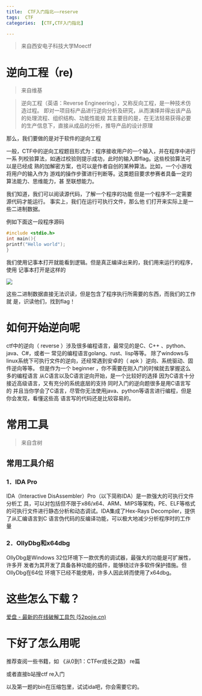```yaml
---
title:  CTF入门指北——reserve
tags:  CTF
categories:  [CTF,CTF入门指北]

---
```


> 来自西安电子科技大学Moectf

# 逆向工程（re)

> 来自维基

> 逆向工程（英语：Reverse Engineering），又称反向工程，是一种技术仿造过程。 即对一项目标产品进行逆向分析及研究，从而演绎并得出该产品的处理流程、组织结构、功能性能规 其主要目的是，在无法轻易获得必要的生产信息下，直接从成品的分析，推导产品的设计原理

那么，我们要做的是对于软件的逆向工程

一般，CTF中的逆向工程题目形式为：程序接收用户的一个输入，并在程序中进行一系 列校验算法，如通过校验则提示成功，此时的输入即flag。这些校验算法可以是已经成 熟的加解密方案，也可以是作者自创的某种算法。比如，一个小游戏将用户的输入作为 游戏的操作步骤进行判断等。这类题目要求参赛者具备一定的算法能力、思维能力，甚 至联想能力。

我们知道，我们可以阅读源代码，了解一个程序的功能 但是一个程序不一定需要源代码才能运行。 事实上，我们在运行可执行文件，那么他 们打开来实际上是一些二进制数据。

 例如下面这一段程序源码

```c
#include <stdio.h>
int main(){
printf("Hello world");
}
```

我们使用记事本打开就能看到逻辑。但是真正编译出来的，我们用来运行的程序，使用 记事本打开是这样的

![](https://z1.ax1x.com/2023/09/13/pPRF6uF.png)

这些二进制数据直接无法识读，但是包含了程序执行所需要的东西，而我们的工作就 是，识读他们，找到flag！

# 如何开始逆向呢

ctf中的逆向（ reverse ）涉及很多编程语言，最常见的是C、C++ 、python、java、C#，或者一 常见的编程语言golang、rust、lisp等等。 除了windows与linux系统下可执行文件的逆向，还经常遇到安卓的（ apk ）逆向、系统驱动、固 件逆向等等。 但是作为一个 beginner ，你不需要在刚入门的时候就去掌握这么多的编程语言 从C语言以及C语言逆向开始，是一个比较好的选择 因为C语言十分接近高级语言，又有充分的系统底层的支持 同时入门的逆向题很多是用C语言写的 并且当你学会了C语言，尽管你无法使用java、python等语言进行编程，但是你会发现，看懂这些高 语言写的代码还是比较容易的。

# 常用工具

> 来自含树

## 常用工具介绍 

### 1．IDA Pro 

IDA（Interactive DisAssembler）Pro（以下简称IDA）是一款强大的可执行文件分析工 具，可以对包括但不限于x86/x64、ARM、MIPS等架构，PE、ELF等格式的可执行文件进行静态分析和动态调试。IDA集成了Hex-Rays Decompiler，提供了从汇编语言到C 语言伪代码的反编译功能，可以极大地减少分析程序时的工作量

###  2．OllyDbg和x64dbg 

OllyDbg是Windows 32位环境下一款优秀的调试器，最强大的功能是可扩展性，许多开 发者为其开发了具备各种功能的插件，能够绕过许多软件保护措施。但OllyDbg在64位 环境下已经不能使用，许多人因此转而使用了x64dbg。

# 这些怎么下载？

[爱盘 - 最新的在线破解工具包 (52pojie.cn)](https://down.52pojie.cn/)

# 下好了怎么用呢

推荐查阅一些书籍，如 《从0到1：CTFer成长之路》 re篇 

或者直接b站搜ctf re入门

 以及第一题的bin在压缩包里，试试ida吧，你会需要它的。
